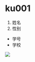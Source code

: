 # ku001
1.  姓名
1.  性别
*  学号
*  学校


![](https://qgt-style.oss-cn-hangzhou.aliyuncs.com/newcoursep4/g1/g1-2-2/tenor.gif)



